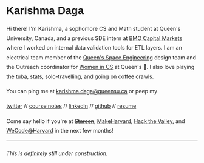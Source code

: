 <style>
  h1 a {display: none;}
  .container-lg {min-width: 200px; max-width: 680px; padding: 45px;}
  h1 {font-family: 'Montserrat', sans-serif;}
  h3,h4,h5,h6,p {line-height: 1.8em}
</style>

# Karishma Daga

Hi there! I'm Karishma, a sophomore CS and Math student at Queen's University, Canada, and a previous SDE intern at [BMO Capital Markets](https://www.bmocm.com/) where I worked on internal data validation tools for ETL layers. I am an electrical team member of the [Queen's Space Engineering](http://qset.ca/) design team and the Outreach coordinator for [Women in CS](http://qscwisc.weebly.com/) at Queen's 💖. I also love playing the tuba, stats, solo-travelling, and going on coffee crawls. 

You can ping me at karishma.daga@queensu.ca or peep my

[twitter](https://twitter.com/karishmadagaa)
//
[course notes](http://karishmadaga.com/course-notes)
//
[linkedin](https://www.linkedin.com/in/karishma-daga/)
//
[github](https://github.com/KarishmaDaga)
//
[resume](https://drive.google.com/open?id=10sPHmk2PBIbAKSIlKT7CxfAwqCdq6vy-)

Come say hello if you're at ~~[Starcon](https://starcon.io/)~~, [MakeHarvard](http://makeharvard.io/), [Hack the Valley](https://hackvalley2.com/), and [WeCode@Harvard](http://www.wecodeharvard.com/) in the next few months! 

--- 
###### _This is definitely still under construction._

